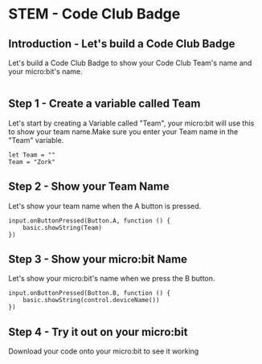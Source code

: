 # STEM - Code Club Badge
## Introduction - Let's build a Code Club Badge 
Let's build a Code Club Badge to show your Code Club Team's name and your micro:bit's name.
```template
```
## Step 1 - Create a variable called Team
Let's start by creating a Variable called "Team", your micro:bit will use this to show your team name.Make sure you enter your Team name in the "Team" variable.
```blocks
let Team = ""
Team = "Zork"
```
## Step 2 - Show your Team Name
Let's show your team name when the A button is pressed.
```blocks
input.onButtonPressed(Button.A, function () {
    basic.showString(Team)
})
```
## Step 3 - Show your micro:bit Name
Let's show your micro:bit's name when we press the B button.
```blocks
input.onButtonPressed(Button.B, function () {
    basic.showString(control.deviceName())
})
```

## Step 4 - Try it out on your micro:bit
Download your code onto your micro:bit to see it working

<script src="https://makecode.com/gh-pages-embed.js"></script><script>makeCodeRender("{{ site.makecode.home_url }}", "{{ site.github.owner_name }}/{{ site.github.repository_name }}");</script>


